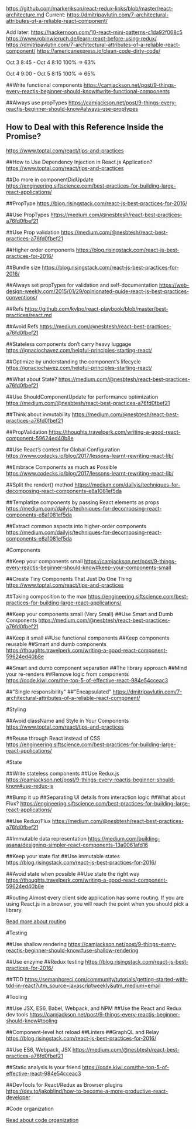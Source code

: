 https://github.com/markerikson/react-redux-links/blob/master/react-architecture.md
Current:
https://dmitripavlutin.com/7-architectural-attributes-of-a-reliable-react-component/

Add later:
https://hackernoon.com/10-react-mini-patterns-c1da92f068c5
https://www.robinwieruch.de/learn-react-before-using-redux/
https://dmitripavlutin.com/7-architectural-attributes-of-a-reliable-react-component/
https://americanexpress.io/clean-code-dirty-code/

Oct 3 8:45 - Oct 4 8:10 
100% => 63%

Oct 4 9:00 - Oct 5 8:15
100% => 65%

##Write functional components
https://camjackson.net/post/9-things-every-reactjs-beginner-should-know#write-functional-components

##Always use propTypes
https://camjackson.net/post/9-things-every-reactjs-beginner-should-know#always-use-proptypes

## How to Deal with this Reference Inside the Promise?
https://www.toptal.com/react/tips-and-practices

##How to Use Dependency Injection in React.js Application?
https://www.toptal.com/react/tips-and-practices

##Do more in componentDidUpdate
https://engineering.siftscience.com/best-practices-for-building-large-react-applications/

##PropType
https://blog.risingstack.com/react-js-best-practices-for-2016/

##Use PropTypes
https://medium.com/@nesbtesh/react-best-practices-a76fd0fbef21

##Use Prop validation
https://medium.com/@nesbtesh/react-best-practices-a76fd0fbef21

##Higher order components
https://blog.risingstack.com/react-js-best-practices-for-2016/

##Bundle size
https://blog.risingstack.com/react-js-best-practices-for-2016/

##Always set propTypes for validation and self-documentation
https://web-design-weekly.com/2015/01/29/opinionated-guide-react-js-best-practices-conventions/

##Refs
https://github.com/kylpo/react-playbook/blob/master/best-practices/react.md

##Avoid Refs
https://medium.com/@nesbtesh/react-best-practices-a76fd0fbef21

##Stateless components don’t carry heavy luggage
https://ignaciochavez.com/helpful-principles-starting-react/

##Optimize by understanding the component’s lifecycle
https://ignaciochavez.com/helpful-principles-starting-react/

##What about State?
https://medium.com/@nesbtesh/react-best-practices-a76fd0fbef21

##Use ShouldComponentUpdate for performance optimization
https://medium.com/@nesbtesh/react-best-practices-a76fd0fbef21

##Think about inmutability
https://medium.com/@nesbtesh/react-best-practices-a76fd0fbef21

##PropValidation
https://thoughts.travelperk.com/writing-a-good-react-component-59624ed40b8e

##Use React’s context for Global Configuration
https://www.codecks.io/blog/2017/lessons-learnt-rewriting-react-lib/

##Embrace Components as much as Possible
https://www.codecks.io/blog/2017/lessons-learnt-rewriting-react-lib/

##Split the render() method
https://medium.com/dailyjs/techniques-for-decomposing-react-components-e8a1081ef5da

##Templatize components by passing React elements as props
https://medium.com/dailyjs/techniques-for-decomposing-react-components-e8a1081ef5da

##Extract common aspects into higher-order components
https://medium.com/dailyjs/techniques-for-decomposing-react-components-e8a1081ef5da



#Components

##Keep your components small
https://camjackson.net/post/9-things-every-reactjs-beginner-should-know#keep-your-components-small

##Create Tiny Components That Just Do One Thing
https://www.toptal.com/react/tips-and-practices

##Taking composition to the max
https://engineering.siftscience.com/best-practices-for-building-large-react-applications/

##Keep your components small (Very Small)
##Use Smart and Dumb Components
https://medium.com/@nesbtesh/react-best-practices-a76fd0fbef21

##Keep it small
##Use functional components
##Keep components reusable
##Smart and dumb components
https://thoughts.travelperk.com/writing-a-good-react-component-59624ed40b8e

##Smart and dumb component separation
##The library approach
##Mind your re-renders
##Remove logic from components
https://code.kiwi.com/the-top-5-of-effective-react-984e54cceac3

##"Single responsibility"
##"Encapsulated"
https://dmitripavlutin.com/7-architectural-attributes-of-a-reliable-react-component/



#Styling

##Avoid className and Style in Your Components
https://www.toptal.com/react/tips-and-practices

##Reuse through React instead of CSS
https://engineering.siftscience.com/best-practices-for-building-large-react-applications/



#State

##Write stateless components
##Use Redux.js
https://camjackson.net/post/9-things-every-reactjs-beginner-should-know#use-redux-js

##Bump it up
##Separating UI details from interaction logic
##What about Flux?
https://engineering.siftscience.com/best-practices-for-building-large-react-applications/

##Use Redux/Flux
https://medium.com/@nesbtesh/react-best-practices-a76fd0fbef21

##Immutable data representation
https://medium.com/building-asana/designing-simpler-react-components-13a0061afd16

##Keep your state flat
##Use immutable states
https://blog.risingstack.com/react-js-best-practices-for-2016/

##Avoid state when possible
##Use state the right way
https://thoughts.travelperk.com/writing-a-good-react-component-59624ed40b8e



#Routing
Almost every client side application has some routing. If you are using React.js in a browser, you will reach the point when you should pick a library.

[Read more about routing](/routing/react-router.md)



#Testing

##Use shallow rendering
https://camjackson.net/post/9-things-every-reactjs-beginner-should-know#use-shallow-rendering

##Use enzyme
##Redux testing
https://blog.risingstack.com/react-js-best-practices-for-2016/

##TDD
https://semaphoreci.com/community/tutorials/getting-started-with-tdd-in-react?utm_source=javascriptweekly&utm_medium=email



#Tooling

##Use JSX, ES6, Babel, Webpack, and NPM
##Use the React and Redux dev tools
https://camjackson.net/post/9-things-every-reactjs-beginner-should-know#tooling

##Component-level hot reload
##Linters
##GraphQL and Relay
https://blog.risingstack.com/react-js-best-practices-for-2016/

##Use ES6, Webpack, JSX
https://medium.com/@nesbtesh/react-best-practices-a76fd0fbef21

##Static analysis is your friend
https://code.kiwi.com/the-top-5-of-effective-react-984e54cceac3

##DevTools for React/Redux as Browser plugins
https://dev.to/jakoblind/how-to-become-a-more-productive-react-developer



#Code organization

[Read about code organization](/code/code-organization.md)